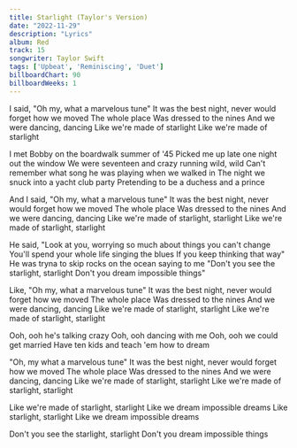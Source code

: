 ```yaml
---
title: Starlight (Taylor's Version)
date: "2022-11-29"
description: "Lyrics"
album: Red
track: 15
songwriter: Taylor Swift
tags: ['Upbeat', 'Reminiscing', 'Duet']
billboardChart: 90 
billboardWeeks: 1
---
```

<p className="chorus">
I said, "Oh my, what a marvelous tune"
It was the best night, never would forget how we moved
The whole place
Was dressed to the nines
And we were dancing, dancing
Like we're made of starlight
Like we're made of starlight
</p>
<p className="verse-one">
I met Bobby on the boardwalk summer of '45
Picked me up late one night out the window
We were seventeen and crazy running wild, wild
Can't remember what song he was playing when we walked in
The night we snuck into a yacht club party
Pretending to be a duchess and a prince
</p>
<p className="chorus">
And I said, "Oh my, what a marvelous tune"
It was the best night, never would forget how we moved
The whole place
Was dressed to the nines
And we were dancing, dancing
Like we're made of starlight, starlight
Like we're made of starlight, starlight
</p>
<p className="verse-two">
He said, "Look at you, worrying so much about things you can't change
You'll spend your whole life singing the blues
If you keep thinking that way"
He was tryna to skip rocks on the ocean saying to me
"Don't you see the starlight, starlight
Don't you dream impossible things"
</p>
<p className="chorus">
Like, "Oh my, what a marvelous tune"
It was the best night, never would forget how we moved
The whole place
Was dressed to the nines
And we were dancing, dancing
Like we're made of starlight, starlight
Like we're made of starlight, starlight
</p>
<p className="bridge">
Ooh, ooh he's talking crazy
Ooh, ooh dancing with me
Ooh, ooh we could get married
Have ten kids and teach 'em how to dream
</p>
<p className="chorus">
"Oh, my what a marvelous tune"
It was the best night, never would forget how we moved
The whole place
Was dressed to the nines
And we were dancing, dancing
Like we're made of starlight, starlight
Like we're made of starlight, starlight
</p>
<p className="breakdown">
Like we're made of starlight, starlight
Like we dream impossible dreams
Like starlight, starlight
Like we dream impossible dreams
</p>
<p className="outro">
Don't you see the starlight, starlight
Don't you dream impossible things
</p>
